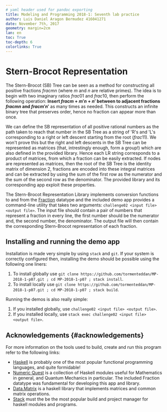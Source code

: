 ```yaml
---
# yaml header used for pandoc exporting
title: Modeling and Programming 2018-1: Seventh lab practice
author: Luis Daniel Aragon Bermudez 416041271 
date: November 7th, 2017
geometry: margin=2cm
lan: en
toc: True
toc-depth: 6
colorlinks: True
---
```

# Stern-Brocot Representation

The Stern-Brocot (SB) Tree can be seen as a method for constructing all positive fractions $frac{m}{n}$ (where $m$ and $n$ are relative primes). The idea is to begin with two imaginary ratios $frac{0}{1}$ and $frac{1}{0}$, then perform the following operation: **Insert $frac{m+m'}{n+n'}$ between to adjacent fractions $frac{m}{n}$ and $frac{m'}{n'}$** as many times as needed. This constructs an infinite binary tree that preserves order, hence no fraction can appear more than once.

We can define the SB representation of all positive rational numbers as the path taken to reach that number in the SB Tree as a string of 'R's and 'L's corresponding to a right or left descent starting from the root ($frac{1}{1}$). We won't prove this but the right and left descents in the SB Tree can be represented as matrices (that, intrestingly enough, form a group!) which are also defined in the provided library. Hence each LR string corresponds to a product of matrices, from which a fraction can be easily extracted. If nodes are represented as matrices, then the root of the SB Tree is the identity matrix of dimension 2, fractions are encoded into these integral matrices and can be extracted by using the sum of the first row as the numerator and the sum of the second row as the denominator. The provided library and its corresponding app exploit these properties.

The Stern-Brocot Representation Library implements conversion functions to and from the [Fraction](https://hackage.haskell.org/package/numeric-quest-0.2.0.1/docs/Fraction.html) datatype and the included demo app provides a command-line utility that takes two arguments: `challenge02 <input file> <output file>`. The input file should contain a pair of numbers that represent a fraction in every line, the first number should be the numerator and, the second number, the denominator. The output file will then contain the corresponding Stern-Brocot representation of each fraction.

## Installing and running the demo app

Installation is made very simple by using `stack` and `git`. If your system is correctly configured then, installing the demo should be possible using the following one liners:

1. To install globally use `git clone https://github.com/tormenteddan/MP-2018-1-p07.git ; cd MP-2018-1-p07 ; stack install`.
2. To install locally use `git clone https://github.com/tormenteddan/MP-2018-1-p07.git ; cd MP-2018-1-p07 ; stack build`.

Running the demos is also really simple:

1. If you installed globally, use `challenge02 <input file> <output file>`.
2. If you installed locally, use `stack exec challenge02 <input file> <output file>`.

## Acknowledgements  {#acknowledgements}

For more information on the tools used to build, create and run this program refer to the following links:
- [Haskell](https://www.haskell.org/) is probably one of the most popular functional programming languages, and quite formidable!
- [Numeric Quest](https://hackage.haskell.org/package/numeric-quest-0.2.0.1) is a collection of Haskell modules useful for Mathematics in general, and Quantum Mechanics in particular. The included Fraction datatype was fundamental for developing this app and library.
- [Data.Matrix](https://hackage.haskell.org/package/matrix-0.3.5.0) is a haskell library that implements matrices and common matrix operations.
- [Stack](https://www.haskellstack.org) must the be the most popular build and project manager for haskell modules and programs.